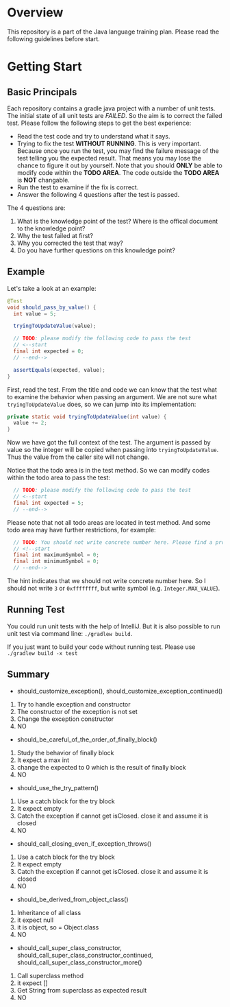 # Overview

This repository is a part of the Java language training plan. Please read the following guidelines before start.

# Getting Start

## Basic Principals

Each repository contains a gradle java project with a number of unit tests. The initial state of all unit tests are *FAILED*. So the aim is to correct the failed test. Please follow the following steps to get the best experience:

* Read the test code and try to understand what it says.
* Trying to fix the test **WITHOUT RUNNING**. This is very important. Because once you run the test, you may find the failure message of the test telling you the expected result. That means you may lose the chance to figure it out by yourself. Note that you should **ONLY** be able to modify code within the **TODO AREA**. The code outside the **TODO AREA** is **NOT** changable.
* Run the test to examine if the fix is correct.
* Answer the following 4 questions after the test is passed.

The 4 questions are:

1. What is the knowledge point of the test? Where is the offical document to the knowledge point?
1. Why the test failed at first?
1. Why you corrected the test that way?
1. Do you have further questions on this knowledge point?

## Example

Let's take a look at an example:

```java
@Test
void should_pass_by_value() {
  int value = 5;

  tryingToUpdateValue(value);

  // TODO: please modify the following code to pass the test
  // <--start
  final int expected = 0;
  // --end-->

  assertEquals(expected, value);
}
```

First, read the test. From the title and code we can know that the test what to examine the behavior when passing an argument. We are not sure what `tryingToUpdateValue` does, so we can jump into its implementation:

```java
private static void tryingToUpdateValue(int value) {
  value += 2;
}
```

Now we have got the full context of the test. The argument is passed by value so the integer will be copied when passing into `tryingToUpdateValue`. Thus the value from the caller site will not change.

Notice that the todo area is in the test method. So we can modify codes within the todo area to pass the test:

```java
  // TODO: please modify the following code to pass the test
  // <--start
  final int expected = 5;
  // --end-->
```

Please note that not all todo areas are located in test method. And some todo area may have further restrictions, for example:

```java
  // TODO: You should not write concrete number here. Please find a property or constant instead.
  // <!--start
  final int maximumSymbol = 0;
  final int minimumSymbol = 0;
  // --end-->
```

The hint indicates that we should not write concrete number here. So I should not write `3` or `0xffffffff`, but write symbol (e.g. `Integer.MAX_VALUE`).

## Running Test

You could run unit tests with the help of IntelliJ. But it is also possible to run unit test via command line: `./gradlew build`.

If you just want to build your code without running test. Please use `./gradlew build -x test
`
## Summary

* should_customize_exception(), should_customize_exception_continued()
1. Try to handle exception and constructor
1. The constructor of the exception is not set
1. Change the exception constructor
1. NO

* should_be_careful_of_the_order_of_finally_block()
1. Study the behavior of finally block
1. It expect a max int
1. change the expected to 0 which is the result of finally block
1. NO

* should_use_the_try_pattern() 
1. Use a catch block for the try block
1. It expect empty
1. Catch the exception if cannot get isClosed. close it and assume it is closed
1. NO

* should_call_closing_even_if_exception_throws() 
1. Use a catch block for the try block
1. It expect empty
1. Catch the exception if cannot get isClosed. close it and assume it is closed
1. NO

* should_be_derived_from_object_class()
1. Inheritance of all class
1. it expect null
1. it is object, so = Object.class
1. NO

* should_call_super_class_constructor, should_call_super_class_constructor_continued, should_call_super_class_constructor_more()
1. Call superclass method
2. it expect []
3. Get String from superclass as expected result
4. NO